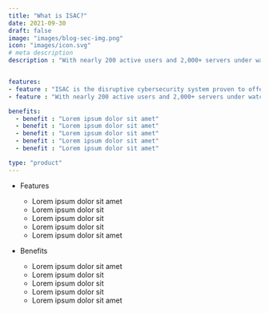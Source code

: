 ```yaml
---
title: "What is ISAC?"
date: 2021-09-30
draft: false
image: "images/blog-sec-img.png"
icon: "images/icon.svg"
# meta description
description : "With nearly 200 active users and 2,000+ servers under watch, and growing, ISAC has earned major kudos from the client(s) and cybersecurity experts and is positioned for exponential growth."


features:
- feature : "ISAC is the disruptive cybersecurity system proven to offer 100% compliance for DISA STIG/SCAP Standards in mid-large scale government enterprises."
- feature : "With nearly 200 active users and 2,000+ servers under watch, and growing, ISAC has earned major kudos from the client(s) and cybersecurity experts and is positioned for exponential growth."

benefits:
  - benefit : "Lorem ipsum dolor sit amet"     
  - benefit : "Lorem ipsum dolor sit amet"     
  - benefit : "Lorem ipsum dolor sit amet"
  - benefit : "Lorem ipsum dolor sit amet"
  - benefit : "Lorem ipsum dolor sit amet"

type: "product"
---
```


<!-- ### About Product

Lorem ipsum dolor sit amet, consectetur adipisicing elit, sed do eiusmod tempor incididunt ut labore et
dolore magna aliqua. Ut enim ad minim veniam, quis nostrud exercitation ullamco laboris nisi ut aliquip ex ea
commodo consequat. Duis aute irure dolor in reprehenderit in voluptate velit esse cillum dolore eu fugiat -->

- Features
	- Lorem ipsum dolor sit amet
	- Lorem ipsum dolor sit
	- Lorem ipsum dolor sit
	- Lorem ipsum dolor sit
	- Lorem ipsum dolor sit amet

- Benefits
	- Lorem ipsum dolor sit amet
	- Lorem ipsum dolor sit
	- Lorem ipsum dolor sit
	- Lorem ipsum dolor sit
	- Lorem ipsum dolor sit amet